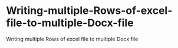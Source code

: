 # Writing-multiple-Rows-of-excel-file-to-multiple-Docx-file
Writing multiple Rows of excel file to multiple Docx file
